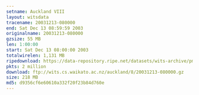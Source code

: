 ```yaml
---
setname: Auckland VIII
layout: witsdata
tracename: 20031213-080000
end: Sat Dec 13 08:59:59 2003
originalname: 20031213-080000
gzsize: 55 MB
len: 1:00:00
start: Sat Dec 13 08:00:00 2003
totalwirelen: 1,131 MB
ripedownload: https://data-repository.ripe.net/datasets/wits-archive/pma/long/auck/8//20031213-080000.gz
pkts: 2 million
download: ftp://wits.cs.waikato.ac.nz/auckland/8/20031213-080000.gz
size: 218 MB
md5: d9356cf6e60610a332f20f23b84d760e
---
```

